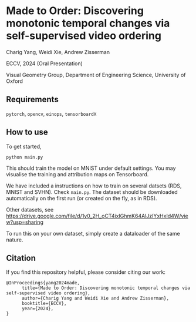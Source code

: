 # Made to Order: Discovering monotonic temporal changes via self-supervised video ordering

Charig Yang, Weidi Xie, Andrew Zisserman

ECCV, 2024 (Oral Presentation)

Visual Geometry Group, Department of Engineering Science, University of Oxford

## Requirements
```pytorch```,
```opencv```,
```einops```,
```tensorboardX```


## How to use 

To get started, 
```
python main.py
```

This should train the model on MNIST under default settings. You may visualise the training and attribution maps on Tensorboard.

We have included a instructions on how to train on several datsets (RDS, MNIST and SVHN). Check `main.py`. The dataset should be downloaded automatically on the first run (or created on the fly, as in RDS). 

Other datasets, see https://drive.google.com/file/d/1y0_2H_oCT4ixIGhmK64AlJzIYxHxId4W/view?usp=sharing

To run this on your own dataset, simply create a dataloader of the same nature.

## Citation
If you find this repository helpful, please consider citing our work:
```
@InProceedings{yang2024made,
      title={Made to Order: Discovering monotonic temporal changes via self-supervised video ordering}, 
      author={Charig Yang and Weidi Xie and Andrew Zisserman},
      booktitle={ECCV},
      year={2024},
}
```



 

 

